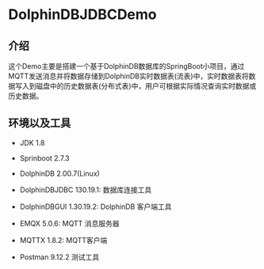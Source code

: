# DolphinDBJDBCDemo
## 介绍
这个Demo主要是搭建一个基于DolphinDB数据库的SpringBoot小项目，通过MQTT发送消息并将数据存储到DolphinDB实时数据表(流表)中，实时数据表将数据写入到磁盘中的历史数据表(分布式表)中，用户可根据实际情况查询实时数据或历史数据。

## 环境以及工具
+ JDK 1.8

+ Sprinboot 2.7.3

+ DolphinDB 2.00.7(Linux)

+ DolphinDBJDBC 130.19.1: 数据库连接工具

+ DolphinDBGUI 1.30.19.2: DolphinDB 客户端工具

+ EMQX 5.0.6: MQTT 消息服务器

+ MQTTX 1.8.2: MQTT客户端

+ Postman 9.12.2 测试工具
